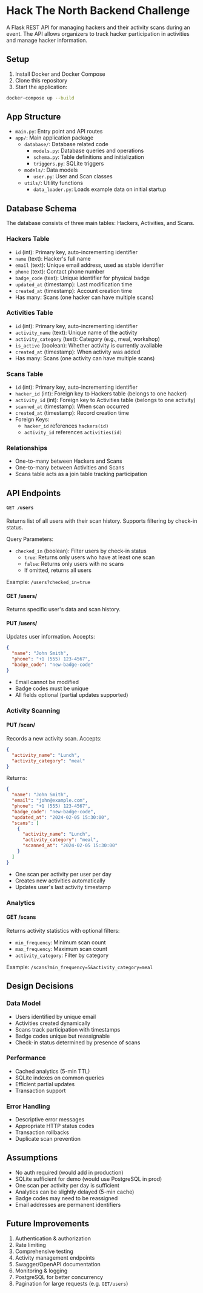 # Hack The North Backend Challenge

A Flask REST API for managing hackers and their activity scans during an event.
The API allows organizers to track hacker participation in activities and manage
hacker information.

## Setup

1. Install Docker and Docker Compose
2. Clone this repository
3. Start the application:

```bash
docker-compose up --build
```

## App Structure

- `main.py`: Entry point and API routes
- `app/`: Main application package
  - `database/`: Database related code
    - `models.py`: Database queries and operations
    - `schema.py`: Table definitions and initialization
    - `triggers.py`: SQLite triggers
  - `models/`: Data models
    - `user.py`: User and Scan classes
  - `utils/`: Utility functions
    - `data_loader.py`: Loads example data on initial startup

## Database Schema

The database consists of three main tables: Hackers, Activities, and Scans.

### Hackers Table

- `id` (int): Primary key, auto-incrementing identifier
- `name` (text): Hacker's full name
- `email` (text): Unique email address, used as stable identifier
- `phone` (text): Contact phone number
- `badge_code` (text): Unique identifier for physical badge
- `updated_at` (timestamp): Last modification time
- `created_at` (timestamp): Account creation time
- Has many: Scans (one hacker can have multiple scans)

### Activities Table

- `id` (int): Primary key, auto-incrementing identifier
- `activity_name` (text): Unique name of the activity
- `activity_category` (text): Category (e.g., meal, workshop)
- `is_active` (boolean): Whether activity is currently available
- `created_at` (timestamp): When activity was added
- Has many: Scans (one activity can have multiple scans)

### Scans Table

- `id` (int): Primary key, auto-incrementing identifier
- `hacker_id` (int): Foreign key to Hackers table (belongs to one hacker)
- `activity_id` (int): Foreign key to Activities table (belongs to one activity)
- `scanned_at` (timestamp): When scan occurred
- `created_at` (timestamp): Record creation time
- Foreign Keys:
  - `hacker_id` references `hackers(id)`
  - `activity_id` references `activities(id)`

### Relationships

- One-to-many between Hackers and Scans
- One-to-many between Activities and Scans
- Scans table acts as a join table tracking participation

## API Endpoints

#### `GET /users`

Returns list of all users with their scan history. Supports filtering by
check-in status.

Query Parameters:

- `checked_in` (boolean): Filter users by check-in status
  - `true`: Returns only users who have at least one scan
  - `false`: Returns only users with no scans
  - If omitted, returns all users

Example: `/users?checked_in=true`

#### GET /users/<email>

Returns specific user's data and scan history.

#### PUT /users/<email>

Updates user information. Accepts:

```json
{
  "name": "John Smith",
  "phone": "+1 (555) 123-4567",
  "badge_code": "new-badge-code"
}
```

- Email cannot be modified
- Badge codes must be unique
- All fields optional (partial updates supported)

### Activity Scanning

#### PUT /scan/<email>

Records a new activity scan. Accepts:

```json
{
  "activity_name": "Lunch",
  "activity_category": "meal"
}
```

Returns:

```json
{
  "name": "John Smith",
  "email": "john@example.com",
  "phone": "+1 (555) 123-4567",
  "badge_code": "new-badge-code",
  "updated_at": "2024-02-05 15:30:00",
  "scans": [
    {
      "activity_name": "Lunch",
      "activity_category": "meal",
      "scanned_at": "2024-02-05 15:30:00"
    }
  ]
}
```

- One scan per activity per user per day
- Creates new activities automatically
- Updates user's last activity timestamp

### Analytics

#### GET /scans

Returns activity statistics with optional filters:

- `min_frequency`: Minimum scan count
- `max_frequency`: Maximum scan count
- `activity_category`: Filter by category

Example: `/scans?min_frequency=5&activity_category=meal`

## Design Decisions

### Data Model

- Users identified by unique email
- Activities created dynamically
- Scans track participation with timestamps
- Badge codes unique but reassignable
- Check-in status determined by presence of scans

### Performance

- Cached analytics (5-min TTL)
- SQLite indexes on common queries
- Efficient partial updates
- Transaction support

### Error Handling

- Descriptive error messages
- Appropriate HTTP status codes
- Transaction rollbacks
- Duplicate scan prevention

## Assumptions

- No auth required (would add in production)
- SQLite sufficient for demo (would use PostgreSQL in prod)
- One scan per activity per day is sufficient
- Analytics can be slightly delayed (5-min cache)
- Badge codes may need to be reassigned
- Email addresses are permanent identifiers

## Future Improvements

1. Authentication & authorization
2. Rate limiting
3. Comprehensive testing
4. Activity management endpoints
5. Swagger/OpenAPI documentation
6. Monitoring & logging
7. PostgreSQL for better concurrency
8. Pagination for large requests (e.g. `GET/users`)
